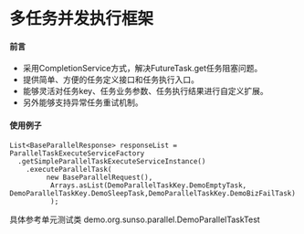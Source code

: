 多任务并发执行框架
======================

#### 前言
* 采用CompletionService方式，解决FutureTask.get任务阻塞问题。
* 提供简单、方便的任务定义接口和任务执行入口。
* 能够灵活对任务key、任务业务参数、任务执行结果进行自定义扩展。
* 另外能够支持异常任务重试机制。


#### 使用例子

~~~~
List<BaseParallelResponse> responseList = ParallelTaskExecuteServiceFactory
  .getSimpleParallelTaskExecuteServiceInstance()
    .executeParallelTask(
         new BaseParallelRequest(),
          Arrays.asList(DemoParallelTaskKey.DemoEmptyTask, DemoParallelTaskKey.DemoSleepTask,DemoParallelTaskKey.DemoBizFailTask)
          );
~~~~

具体参考单元测试类
demo.org.sunso.parallel.DemoParallelTaskTest
